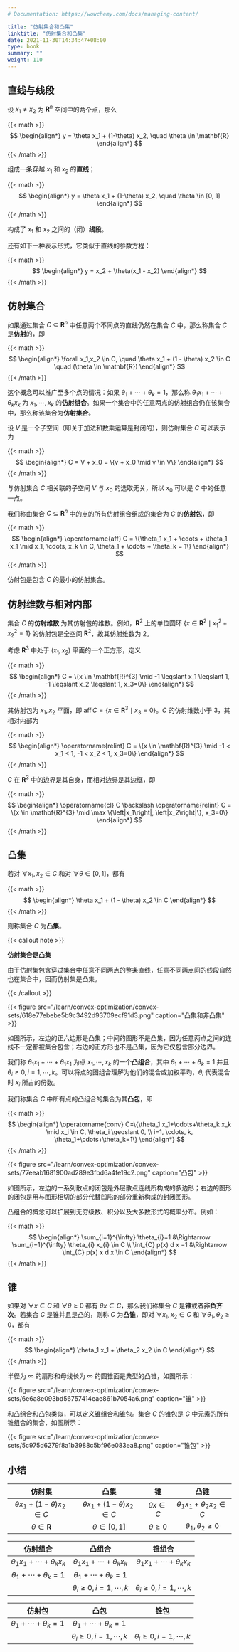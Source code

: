```yaml
---
# Documentation: https://wowchemy.com/docs/managing-content/

title: "仿射集合和凸集"
linktitle: "仿射集合和凸集"
date: 2021-11-30T14:34:47+08:00
type: book
summary: ""
weight: 110
---
```


<!--more-->

## 直线与线段

设 $x_1 \ne x_2$ 为 $\mathbf{R}^n$ 空间中的两个点，那么

{{< math >}}
$$
\begin{align*}
y = \theta x_1 + (1-\theta) x_2, \quad \theta \in \mathbf{R}
\end{align*}
$$
{{< /math >}}

组成一条穿越 $x_1$ 和 $x_2$ 的**直线**；

{{< math >}}
$$
\begin{align*}
y = \theta x_1 + (1-\theta) x_2, \quad \theta \in [0, 1]
\end{align*}
$$
{{< /math >}}

构成了 $x_1$ 和 $x_2$ 之间的（闭）**线段**。

还有如下一种表示形式，它类似于直线的参数方程：

{{< math >}}
$$
\begin{align*}
y = x_2 + \theta(x_1 - x_2)
\end{align*}
$$
{{< /math >}}

## 仿射集合

如果通过集合 $C \subseteq \mathbf{R}^{n}$ 中任意两个不同点的直线仍然在集合 $C$ 中，那么称集合 $C$ 是**仿射**的，即

{{< math >}}
$$
\begin{align*}
\forall x_1,x_2 \in C, \quad \theta x_1 + (1 - \theta) x_2 \in C \quad (\theta \in \mathbf{R})
\end{align*}
$$
{{< /math >}}

这个概念可以推广至多个点的情况：如果 $\theta_1 + \cdots + \theta_k = 1$，那么称 $\theta_1 x_1 + \cdots + \theta_k x_k$ 为 $x_1, \cdots, x_k$ 的**仿射组合**。如果一个集合中的任意两点的仿射组合仍在该集合中，那么称该集合为**仿射集合**。

设 $V$ 是一个子空间（即关于加法和数乘运算是封闭的），则仿射集合 $C$ 可以表示为

{{< math >}}
$$
\begin{align*}
C = V + x_0 = \{v + x_0 \mid v \in V\}
\end{align*}
$$
{{< /math >}}

与仿射集合 $C$ 相关联的子空间 $V$ 与 $x_0$ 的选取无关，所以 $x_0$ 可以是 $C$ 中的任意一点。

我们称由集合 $C \subseteq \mathbf{R}^{n}$ 中的点的所有仿射组合组成的集合为 $C$ 的**仿射包**，即

{{< math >}}
$$
\begin{align*}
\operatorname{aff} C = \{\theta_1 x_1 + \cdots + \theta_1 x_1 \mid x_1, \cdots, x_k \in C, \theta_1 + \cdots + \theta_k = 1\}
\end{align*}
$$
{{< /math >}}

仿射包是包含 $C$ 的最小的仿射集合。

## 仿射维数与相对内部

集合 $C$ 的**仿射维数** 为其仿射包的维数。例如，$\mathbf{R}^{2}$ 上的单位圆环 $\{x \in \mathbf{R}^{2} \mid x_1^2+x_2^2=1\}$ 的仿射包是全空间 $\mathbf{R}^{2}$，故其仿射维数为 $2$。

考虑 $\mathbf{R}^{3}$ 中处于 $(x_1,x_2)$ 平面的一个正方形，定义

{{< math >}}
$$
\begin{align*}
C = \{x \in \mathbf{R}^{3} \mid -1 \leqslant x_1 \leqslant 1, -1 \leqslant x_2 \leqslant 1, x_3=0\}
\end{align*}
$$
{{< /math >}}

其仿射包为 $x_1, x_2$ 平面，即 $\operatorname{aff}C = \{x \in \mathbf{R}^{3} \mid x_3=0\}$。$C$ 的仿射维数小于 $3$，其相对内部为

{{< math >}}
$$
\begin{align*}
\operatorname{relint} C = \{x \in \mathbf{R}^{3} \mid -1 < x_1 < 1, -1 < x_2 < 1, x_3=0\}
\end{align*}
$$
{{< /math >}}

$C$ 在 $\mathbf{R}^{3}$ 中的边界是其自身，而相对边界是其边框，即

{{< math >}}
$$
\begin{align*}
\operatorname{cl} C \backslash \operatorname{relint} C = \{x \in \mathbf{R}^{3} \mid \max \{\left|x_1\right|, \left|x_2\right|\}, x_3=0\}
\end{align*}
$$
{{< /math >}}

## 凸集

若对 $\forall x_1, x_2 \in C$ 和对 $\forall \theta \in [0, 1]$，都有

{{< math >}}
$$
\begin{align*}
\theta x_1 + (1 - \theta) x_2 \in C
\end{align*}
$$
{{< /math >}}

则称集合 $C$ 为**凸集**。

{{< callout note >}}

**仿射集合是凸集**

由于仿射集包含穿过集合中任意不同两点的整条直线，任意不同两点间的线段自然也在集合中，因而仿射集是凸集。

{{< /callout >}}

{{< figure src="/learn/convex-optimization/convex-sets/618e77ebebe5b9c3492d93709ecf91d3.png" caption="凸集和非凸集" >}}

如图所示，左边的正六边形是凸集；中间的图形不是凸集，因为任意两点之间的连线不一定都被集合包含；右边的正方形也不是凸集，因为它仅包含部分边界。

我们称 $\theta_1 x_1 + \cdots + \theta_1 x_1$ 为点 $x_1, \cdots, x_k$ 的一个**凸组合**，其中 $\theta_1 + \cdots + \theta_k = 1$ 并且 $\theta_i \geqslant 0, i = 1, \cdots, k$。可以将点的图组合理解为他们的混合或加权平均，$\theta_i$ 代表混合时 $x_i$ 所占的份数。

我们称集合 $C$ 中所有点的凸组合的集合为其**凸包**，即

{{< math >}}
$$
\begin{align*}
\operatorname{conv} C=\{\theta_1 x_1+\cdots+\theta_k x_k \mid x_i \in C, \theta_i \geqslant 0, \\ i=1, \cdots, k, \theta_1+\cdots+\theta_k=1\}
\end{align*}
$$
{{< /math >}}

{{< figure src="/learn/convex-optimization/convex-sets/77eeab1681900ad289e3fbd6a4fe19c2.png" caption="凸包" >}}

如图所示，左边的一系列散点的闭包是外层散点连线所构成的多边形；右边的图形的闭包是用与图形相切的部分代替凹陷的部分重新构成的封闭图形。

凸组合的概念可以扩展到无穷级数、积分以及大多数形式的概率分布。例如：

{{< math >}}
$$
\begin{align*}
\sum_{i=1}^{\infty} \theta_{i}=1 &\Rightarrow \sum_{i=1}^{\infty} \theta_{i} x_{i} \in C \\
\int_{C} p(x) d x =1 &\Rightarrow \int_{C} p(x) x d x \in C
\end{align*}
$$
{{< /math >}}

## 锥

如果对 $\forall x \in C$ 和 $\forall \theta \geqslant 0$ 都有 $\theta x \in C$，那么我们称集合 $C$ 是**锥**或者**非负齐次**。若集合 $C$ 是锥并且是凸的，则称 $C$ 为**凸锥**，即对 $\forall x_1, x_2 \in C$ 和 $\forall \theta_1, \theta_2 \geqslant 0$，都有

{{< math >}}
$$
\begin{align*}
\theta_1 x_1 + \theta_2 x_2 \in C
\end{align*}
$$
{{< /math >}}

半径为 $\infty$ 的扇形和母线长为 $\infty$ 的圆锥面是典型的凸锥，如图所示：

{{< figure src="/learn/convex-optimization/convex-sets/6e6a8e093bd56757414eae861b7054a6.png" caption="锥" >}}

和凸组合和凸包类似，可以定义锥组合和锥包。集合 $C$ 的锥包是 $C$ 中元素的所有锥组合的集合，如图所示：

{{< figure src="/learn/convex-optimization/convex-sets/5c975d6279f8a1b3988c5bf96e083ea8.png" caption="锥包" >}}

## 小结

|                仿射集                 |                 凸集                  |          锥          |                凸锥                 |
| :-----------------------------------: | :-----------------------------------: | :------------------: | :---------------------------------: |
| $\theta x_1 + (1 - \theta) x_2 \in C$ | $\theta x_1 + (1 - \theta) x_2 \in C$ |   $\theta x \in C$   | $\theta_1 x_1 + \theta_2 x_2 \in C$ |
|        $\theta \in \mathbf{R}$        |          $\theta \in [0, 1]$          | $\theta \geqslant 0$ |  $\theta_1, \theta_2 \geqslant 0$   |

|                仿射组合                |                  凸组合                  |                  锥组合                  |
| :------------------------------------: | :--------------------------------------: | :--------------------------------------: |
| $\theta_1 x_1 + \cdots + \theta_k x_k$ |  $\theta_1 x_1 + \cdots + \theta_k x_k$  |  $\theta_1 x_1 + \cdots + \theta_k x_k$  |
|   $\theta_1 + \cdots + \theta_k = 1$   |    $\theta_1 + \cdots + \theta_k = 1$    |                                          |
|                                        | $\theta_i \geqslant 0, i = 1, \cdots, k$ | $\theta_i \geqslant 0, i = 1, \cdots, k$ |

|               仿射包               |                   凸包                   |                   锥包                   |
| :--------------------------------: | :--------------------------------------: | :--------------------------------------: |
| $\theta_1 + \cdots + \theta_k = 1$ |    $\theta_1 + \cdots + \theta_k = 1$    |                                          |
|                                    | $\theta_i \geqslant 0, i = 1, \cdots, k$ | $\theta_i \geqslant 0, i = 1, \cdots, k$ |

